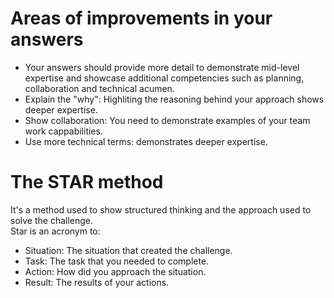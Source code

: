 # Areas of improvements in your answers
- Your answers should provide more detail to demonstrate mid-level 
  expertise and showcase additional competencies such as planning, 
  collaboration and technical acumen.
- Explain the "why": Highliting the reasoning behind your approach shows 
  deeper expertise.
- Show collaboration: You need to demonstrate examples of your team work 
  cappabilities.
- Use more technical terms: demonstrates deeper expertise.

# The STAR method
It's a method used to show structured thinking and the approach used to 
solve the challenge.  
Star is an acronym to:
- Situation: The situation that created the challenge.
- Task: The task that you needed to complete.
- Action: How did you approach the situation.
- Result: The results of your actions.
